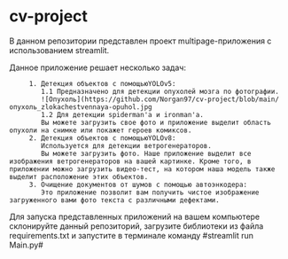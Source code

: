 # cv-project 

В данном репозитории представлен проект multipage-приложения с использованием streamlit. 

Данное приложение решает несколько задач:
        
         1. Детекция объектов с помощьюYOLOv5:
            1.1 Предназначено для детекции опухолей мозга по фотографии.
            ![Опухоль](https://github.com/Norgan97/cv-project/blob/main/опухоль_zlokachestvennaya-opuhol.jpg
            1.2 Для детекции spiderman'а и ironman'а.
            Вы можете загрузить свое фото и приложение выделит область опухоли на снимке или покажет героев комиксов. 
         2. Детекция объектов с помощьюYOLOv8:  
            Используется для детекции ветрогенераторов.
            Вы можете загрузить фото. Наше приложение выделит все изображения ветрогенераторов на вашей картинке. Кроме того, в приложении можно загрузить видео-тест, на котором наша модель также выделит расположение этих объектов.
         3. Очищение документов от шумов с помощью автоэнкодера:
            Это приложение позволит вам получить чистое изображение загруженного вами фото текста с различными дефектами.

Для запуска представленных приложений на вашем компьютере склонируйте данный репозиторий, загрузите библиотеки из файла requirements.txt и запустите в терминале команду #streamlit run Main.py#
